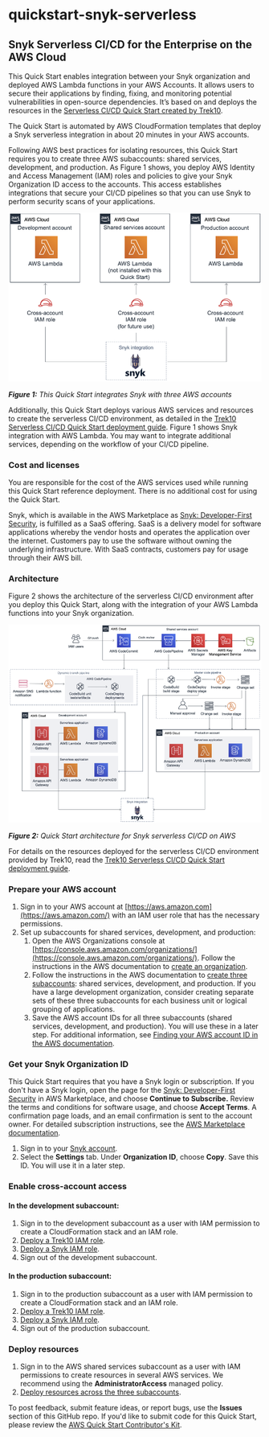 # quickstart-snyk-serverless
## Snyk Serverless CI/CD for the Enterprise on the AWS Cloud

This Quick Start enables integration between your Snyk organization and deployed AWS Lambda functions in your AWS Accounts. It allows users to secure their applications by finding, fixing, and monitoring potential vulnerabilities in open-source dependencies. It’s based on and deploys the resources in the [Serverless CI/CD Quick Start created by Trek10](https://aws.amazon.com/quickstart/architecture/serverless-cicd-for-enterprise/).

The Quick Start is automated by AWS CloudFormation templates that deploy a Snyk serverless integration in about 20 minutes in your AWS accounts.

Following AWS best practices for isolating resources, this Quick Start requires you to create three AWS subaccounts: shared services, development, and production. As Figure 1 shows, you deploy AWS Identity and Access Management (IAM) roles and policies to give your Snyk Organization ID access to the accounts. This access establishes integrations that secure your CI/CD pipelines so that you can use Snyk to perform security scans of your applications.

![This Quick Start integrates Snyk with three AWS accounts](./images/Snyk-3-cross-acct-IAM-roles.png)

***Figure 1:** This Quick Start integrates Snyk with three AWS accounts*

Additionally, this Quick Start deploys various AWS services and resources to create the serverless CI/CD environment, as detailed in the [Trek10 Serverless CI/CD Quick Start deployment guide](https://fwd.aws/53avp). Figure 1 shows Snyk integration with AWS Lambda. You may want to integrate additional services, depending on the workflow of your CI/CD pipeline.

### Cost and licenses

You are responsible for the cost of the AWS services used while running this Quick Start reference deployment. There is no additional cost for using the Quick Start.

Snyk, which is available in the AWS Marketplace as [Snyk: Developer-First Security](https://aws.amazon.com/marketplace/pp/B085VGM85Q?qid=1587078167615&sr=0-1&ref_=srh_res_product_title), is fulfilled as a SaaS offering. SaaS is a delivery model for software applications whereby the vendor hosts and operates the application over the internet. Customers pay to use the software without owning the underlying infrastructure. With SaaS contracts, customers pay for usage through their AWS bill.

### Architecture

Figure 2 shows the architecture of the serverless CI/CD environment after you deploy this Quick Start, along with the integration of your AWS Lambda functions into your Snyk organization.

![Quick Start architecture for Snyk serverless CI/CD on AWS](./images/Snyk-arch-diagram.png)

***Figure 2:** Quick Start architecture for Snyk serverless CI/CD on AWS*

For details on the resources deployed for the serverless CI/CD environment provided by Trek10, read the [Trek10 Serverless CI/CD Quick Start deployment guide](https://fwd.aws/53avp).

### Prepare your AWS account

1. Sign in to your AWS account at [https://aws.amazon.com](https://aws.amazon.com/) with an IAM user role that has the necessary permissions. 
2. Set up subaccounts for shared services, development, and production: 
    1. Open the AWS Organizations console at [https://console.aws.amazon.com/organizations/](https://console.aws.amazon.com/organizations/). Follow the instructions in the AWS documentation to [create an organization](https://docs.aws.amazon.com/organizations/latest/userguide/orgs_manage_create.html).
    2. Follow the instructions in the AWS documentation to [create three subaccounts](https://docs.aws.amazon.com/organizations/latest/userguide/orgs_manage_accounts_create.html): shared services, development, and production. If you have a large development organization, consider creating separate sets of these three subaccounts for each business unit or logical grouping of applications.
    3. Save the AWS account IDs for all three subaccounts (shared services, development, and production). You will use these in a later step. For additional information, see [Finding your AWS account ID in the AWS documentation](https://docs.aws.amazon.com/IAM/latest/UserGuide/console_account-alias.html).

### Get your Snyk Organization ID

This Quick Start requires that you have a Snyk login or subscription. If you don't have a Snyk login, open the page for the [Snyk: Developer-First Security](https://aws.amazon.com/marketplace/pp/B085VGM85Q?qid=1587078167615&sr=0-1&ref_=srh_res_product_title) in AWS Marketplace, and choose **Continue to Subscribe.** Review the terms and conditions for software usage, and choose **Accept Terms**. A confirmation page loads, and an email confirmation is sent to the account owner. For detailed subscription instructions, see the [AWS Marketplace documentation](https://aws.amazon.com/marketplace/help/200799470).

1. Sign in to your [Snyk account](https://snyk.io/). 
2. Select the **Settings** tab. Under **Organization ID**, choose **Copy**. Save this ID. You will use it in a later step.

### Enable cross-account access

#### In the development subaccount:

1. Sign in to the development subaccount as a user with IAM permission to create a CloudFormation stack and an IAM role.
2. [Deploy a Trek10 IAM role](https://fwd.aws/YrVVz).
3. [Deploy a Snyk IAM role](https://fwd.aws/d9KN5).
4. Sign out of the development subaccount.

#### In the production subaccount:

1. Sign in to the production subaccount as a user with IAM permission to create a CloudFormation stack and an IAM role. 
2. [Deploy a Trek10 IAM role](https://fwd.aws/YrVVz).
3. [Deploy a Snyk IAM role](https://fwd.aws/d9KN5).
4. Sign out of the production subaccount.

### Deploy resources
1. Sign in to the AWS shared services subaccount as a user with IAM permissions to create resources in several AWS services. We recommend using the **AdministratorAccess** managed policy.
2. [Deploy resources across the three subaccounts](https://fwd.aws/YeDwE).



To post feedback, submit feature ideas, or report bugs, use the **Issues** section of this GitHub repo.
If you'd like to submit code for this Quick Start, please review the [AWS Quick Start Contributor's Kit](https://aws-quickstart.github.io/).
